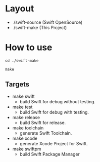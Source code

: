 # Layout

* ./swift-source (Swift OpenSource)
* ./swift-make (This Project)

# How to use

```
cd ./swift-make

make
```

## Targets

* make swift
	* build Swift for debug without testing.
* make test
	* build Swift for debug with testing.
* make release
	* build Swift for release.
* make toolchain
	* generate Swift Toolchain.
* make xcode
	* generate Xcode Project for Swift.
* make swiftpm
	* build Swift Package Manager


